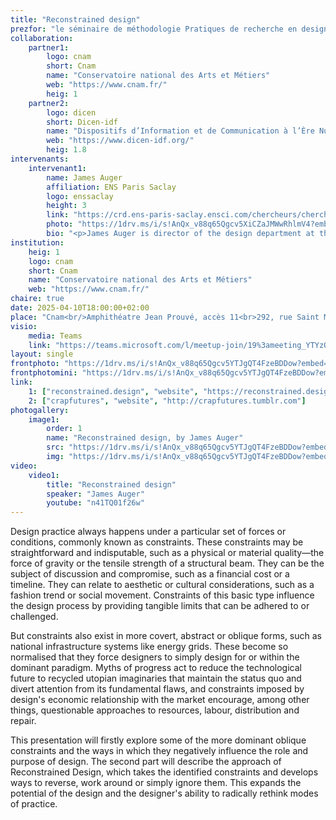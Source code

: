 ```yaml
---
title: "Reconstrained design"
prezfor: "le séminaire de méthodologie Pratiques de recherche en design et création"
collaboration:
    partner1:
        logo: cnam
        short: Cnam
        name: "Conservatoire national des Arts et Métiers"
        web: "https://www.cnam.fr/"
        heig: 1
    partner2:
        logo: dicen
        short: Dicen-idf
        name: "Dispositifs d’Information et de Communication à l’Ère Numérique – Paris, Ile de France (EA 7339)"
        web: "https://www.dicen-idf.org/"
        heig: 1.8
intervenants:
    intervenant1:
        name: James Auger
        affiliation: ENS Paris Saclay
        logo: enssaclay
        height: 3
        link: "https://crd.ens-paris-saclay.ensci.com/chercheurs/chercheur?tx_news_pi1%5Baction%5D=detail&tx_news_pi1%5Bcontroller%5D=News&tx_news_pi1%5Bnews%5D=30436&cHash=4055d4b386b5303d65fdab2e2b7851a8"
        photo: "https://1drv.ms/i/s!AnQx_v88q65Qgcv5XiCZaJMWwRhlmV4?embed=1&width=1024"
        bio: "<p>James Auger is director of the design department at the École normale supérieure Paris-Saclay (ENS) and co-director of the Centre de Recherche en Design (ENS / ENSCI Les Ateliers). His work explores ways through which practice-based design research can lead to more considered and democratic technological futures.</p><p>After graduating from Design Products (MA) at the Royal College of Art in London James moved to Dublin to conduct research at Media Lab Europe (MLE) exploring the theme of human communication as mediated by technology. After MLE he worked in Tokyo as guest designer at the Issey Miyake Design Studio developing new concepts for mobile telephones. Between 2005 and 2015 James was part of the critically acclaimed Design Interactions department at the RCA, teaching on the MA programme and continuing his development of critical and speculative approaches to design and technology, completing his PhD on the subject in 2012. After the RCA James formed the Reconstrained Design Group at Madeira Interactive Technologies Institute (M-ITI) in Portugal, exploring the potential of the island as an experimental living laboratory through a combination of fictional, factual and functional multi-scale energy-related proposals and projects. This work was awarded the Cultural Innovation International Prize by the Centre of Contemporary Culture of Barcelona (CCCB) in 2017.</p><p>Running parallel to his academic work James is a partner in the speculative design practice Auger-Loizeau, a collaboration founded in 2000. Auger-Loizeau projects have been published and exhibited internationally, including MoMA, New York; 21_21, Tokyo; The Science Museum, London; The National Museum of China, Beijing and Ars Electronica, Linz. Their work is in the permanent collection at MoMA.</p>"
institution:
    heig: 1
    logo: cnam
    short: Cnam
    name: "Conservatoire national des Arts et Métiers"
    web: "https://www.cnam.fr/"
chaire: true
date: 2025-04-10T18:00:00+02:00
place: "Cnam<br/>Amphithéatre Jean Prouvé, accès 11<br>292, rue Saint Martin<br>75003 Paris"
visio: 
    media: Teams
    link: "https://teams.microsoft.com/l/meetup-join/19%3ameeting_YTYzOGVjYTgtMTAyNC00ZWZhLTgyZjgtZDM1MDBmNjZhZTMz%40thread.v2/0?context=%7b%22Tid%22%3a%22b323bcb4-6d58-4f25-87bf-6366c3d689af%22%2c%22Oid%22%3a%2224e690a3-2af9-47cd-8677-8e3b0dbc1342%22%7d"
layout: single
frontphoto: "https://1drv.ms/i/s!AnQx_v88q65Qgcv5YTJgQT4FzeBDDow?embed=1&width=1000"
frontphotomini: "https://1drv.ms/i/s!AnQx_v88q65Qgcv5YTJgQT4FzeBDDow?embed=1&width=500"
link:
    1: ["reconstrained.design", "website", "https://reconstrained.design"]
    2: ["crapfutures", "website", "http://crapfutures.tumblr.com"]
photogallery:
    image1:
        order: 1
        name: "Reconstrained design, by James Auger"
        src: "https://1drv.ms/i/s!AnQx_v88q65Qgcv5YTJgQT4FzeBDDow?embed=1&width=500"
        img: "https://1drv.ms/i/s!AnQx_v88q65Qgcv5YTJgQT4FzeBDDow?embed=1&width=3217"
video:
    video1:
        title: "Reconstrained design"
        speaker: "James Auger"
        youtube: "n41TQ01f26w"
---
```


Design practice always happens under a particular set of forces or conditions, commonly known as constraints. These constraints may be straightforward and indisputable, such as a physical or material quality—the force of gravity or the tensile strength of a structural beam. They can be the subject of discussion and compromise, such as a financial cost or a timeline. They can relate to aesthetic or cultural considerations, such as a fashion trend or social movement. Constraints of this basic type influence the design process by providing tangible limits that can be adhered to or challenged.

But constraints also exist in more covert, abstract or oblique forms, such as national infrastructure systems like energy grids. These become so normalised that they force designers to simply design for or within the dominant paradigm. Myths of progress act to reduce the technological future to recycled utopian imaginaries that maintain the status quo and divert attention from its fundamental flaws, and constraints imposed by design's economic relationship with the market encourage, among other things, questionable approaches to resources, labour, distribution and repair.

This presentation will firstly explore some of the more dominant oblique constraints and the ways in which they negatively influence the role and purpose of design. The second part will describe the approach of Reconstrained Design, which takes the identified constraints and develops ways to reverse, work around or simply ignore them. This expands the potential of the design and the designer's ability to radically rethink modes of practice.  